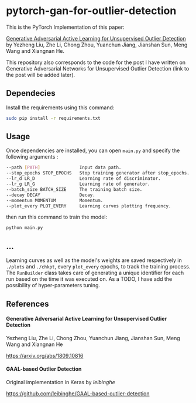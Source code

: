 # pytorch-gan-for-outlier-detection
This is the PyTorch Implementation of this paper:

[Generative Adversarial Active Learning for Unsupervised Outlier Detection](https://arxiv.org/abs/1809.10816) by Yezheng Liu, Zhe Li, Chong Zhou, Yuanchun Jiang, Jianshan Sun, Meng Wang and Xiangnan He.

This repository also corresponds to the code for the post I have written on Generative Adversarial Networks for Unsupervised Outlier Detection (link to the post will be added later).

## Dependecies
Install the requirements using this command:

```bash
sudo pip install -r requirements.txt
```

## Usage

Once dependencies are installed, you can open `main.py` and specify the following arguments :

```bash
--path [PATH]         		Input data path.
--stop_epochs STOP_EPOCHS   Stop training generator after stop_epochs.
--lr_d LR_D           		Learning rate of discriminator.
--lr_g LR_G           		Learning rate of generator.
--batch_size BATCH_SIZE     The training batch size.
--decay DECAY         		Decay.
--momentum MOMENTUM   		Momentum.
--plot_every PLOT_EVERY     Learning curves plotting frequency.
```
then run this command to train the model:

```bash
python main.py
```

## ...

Learning curves as well as the model's weights are saved respectively in `./plots` and `./chkpt`, every `plot_every` epochs, to track the training process. The `RunBuilder` class takes care of generating a unique identifier for each run based on the time it was executed on. As a TODO, I have add the possibility of hyper-parameters tuning.

## References

#### Generative Adversarial Active Learning for Unsupervised Outlier Detection

Yezheng Liu, Zhe Li, Chong Zhou, Yuanchun Jiang, Jianshan Sun, Meng Wang and Xiangnan He

https://arxiv.org/abs/1809.10816

#### GAAL-based Outlier Detection

Original implementation in Keras by *leibinghe*

https://github.com/leibinghe/GAAL-based-outlier-detection